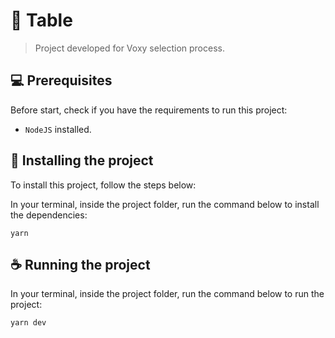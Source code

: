 # 📝 Table

> Project developed for Voxy selection process.

## 💻 Prerequisites

Before start, check if you have the requirements to run this project:

- `NodeJS` installed.

## 🚀 Installing the project

To install this project, follow the steps below:

In your terminal, inside the project folder, run the command below to install the dependencies:
```
yarn
```

## ☕ Running the project

In your terminal, inside the project folder, run the command below to run the project:

```
yarn dev
```
